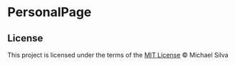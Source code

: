 # PersonalPage


## License

This project is licensed under the terms of the [MIT License](https://github.com/MichaelRSilva/PersonalPage/blob/master/LICENSE) © Michael Silva
